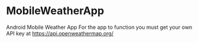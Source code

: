 # MobileWeatherApp
Android Mobile Weather App
For the app to function you must get your own API key at https://api.openweathermap.org/
